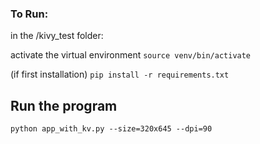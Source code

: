 ### To Run:

in the /kivy_test folder:

activate the virtual environment
`source venv/bin/activate`

(if first installation)
`pip install -r requirements.txt`

## Run the program

`python app_with_kv.py --size=320x645 --dpi=90`
